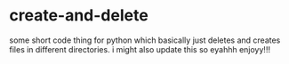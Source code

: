 # create-and-delete
some short code thing for python which basically just deletes and creates files in different directories.
i might also update this so eyahhh
enjoyy!!!
